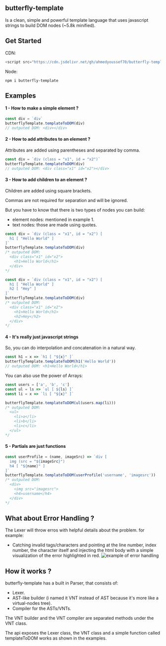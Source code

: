 ## butterfly-template

Is a clean, simple and powerful template language that uses javascript strings to build DOM nodes (~5.8k minified).

## Get Started

CDN:

```javascript
<script src="https://cdn.jsdelivr.net/gh/ahmedyoussef70/butterfly-template@1.0.0/umd/index.min.js"></script>
```
Node:

```
npm i butterfly-template
```

## Examples

#### 1 - How to make a simple element ?

```javascript
const div = `div`
butterflyTemplate.templateToDOM(div)
// outputed DOM: <div></div>
```

#### 2 - How to add attributes to an element ?

Attributes are added using parentheses and separated by comma.

```javascript
const div = `div (class = "x1", id = "x2")`
butterflyTemplate.templateToDOM(div)
// outputed DOM: <div class="x1" id="x2"></div>
```

#### 3 - How to add children to an element ?

Children are added using square brackets.

Commas are not required for separation and will be ignored.

But you have to know that there is two types of nodes you can build:

- element nodes: mentioned in example 1.
- text nodes: those are made using quotes.

```javascript
const div = `div (class = "x1", id = "x2") [
  h1 [ "Hello World" ] 
]`
butterflyTemplate.templateToDOM(div)
/* outputed DOM: 
  <div class="x1" id="x2">
    <h1>Hello World</h1>
  </div>
*/

const div = `div (class = "x1", id = "x2") [
  h1 [ "Hello World" ]
  h2 [ "Hey" ]
]`
butterflyTemplate.templateToDOM(div)
/* outputed DOM: 
  <div class="x1" id="x2">
    <h1>Hello World</h1>
    <h2>Hey</h2>
  </div>
*/
```

#### 4 - It's really just javascript strings

So, you can do interpolation and concatenation in a natural way.

```javascript
const h1 = x => `h1 [ "${x}" ]`
butterflyTemplate.templateToDOM(h1('Hello World'))
// outputed DOM: <h1>Hello World</h1>
```

You can also use the power of Arrays:

```javascript
const users = ['a', 'b', 'c']
const ul = ls => `ul [ ${ls} ]`
const li = x => `li [ "${x}" ]`

butterflyTemplate.templateToDOM(ul(users.map(li)))
/* outputed DOM: 
  <ul>
    <li>a</li>
    <li>b</li>
    <li>c</li>
  </ul>
*/
```

#### 5 - Partials are just functions

```javascript
const userProfile = (name, imageSrc) => `div [
  img (src = "${imageSrc}")
  h4 [ "${name}" ]
]`
butterflyTemplate.templateToDOM(userProfile('username', 'imagesrc'))
/* outputed DOM: 
  <div>
    <img src="imagesrc">
    <h4>username</h4>
  </div>
*/
```

## What about Error Handling ?

The Lexer will throw erros with helpful details about the problem. for example:

- Catching invalid tags/characters and pointing at the line number, index number, the character itself
  and injecting the html body with a simple visualization of the error highlighted in red.
  ![example of error handling](https://i.imgur.com/gAhtLO9.png)

## How it works ?

butterfly-template has a built in Parser, that consists of:

- Lexer.
- AST-like builder (i named it VNT instead of AST because it's more like a virtual-nodes tree).
- Compiler for the ASTs/VNTs.

The VNT builder and the VNT compiler are separated methods under the VNT class.

The api exposes the Lexer class, the VNT class and a simple function called templateToDOM works as shown in the examples.
